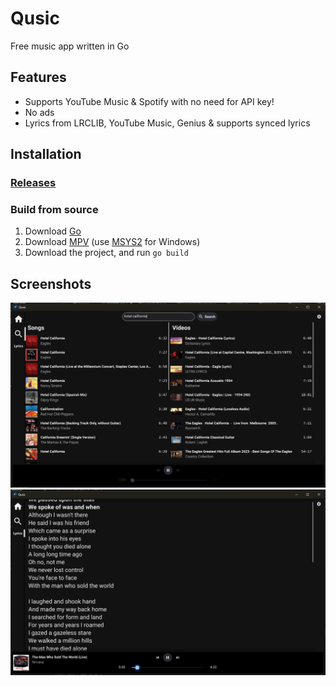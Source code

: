 # Qusic
Free music app written in Go

## Features
- Supports YouTube Music & Spotify with no need for API key!
- No ads
- Lyrics from LRCLIB, YouTube Music, Genius & supports synced lyrics

## Installation
### [Releases](https://github.com/oq-x/qusic/releases)

### Build from source
1. Download [Go](https://go.dev)
2. Download [MPV](https://mpv.io) (use [MSYS2](https://www.msys2.org/) for Windows)
3. Download the project, and run `go build`

## Screenshots
![screenshot](screenshots/image.png)
![screenshot](screenshots/image-1.png)

